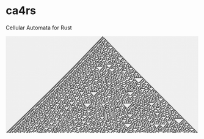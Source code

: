 # ca4rs

Cellular Automata for Rust

![alt text](https://github.com/andreiamatuni/ca4rs/blob/master/docs/images/rule_30.png?raw=true)
